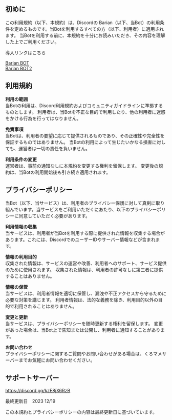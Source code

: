## 初めに

この利用規約（以下、本規約）は、Discordの Barian（以下、当Bot）の利用条件を定めるものです。当Botを利用するすべての方（以下、利用者）に適用されます。
当Botを利用する前に、本規約を十分にお読みいただき、その内容を理解した上でご利用ください。

導入リンクはこちら

[Barian BOT](https://discord.com/api/oauth2/authorize?client_id=1132731015920627854&permissions=8&scope=bot)
<br/>
[Barian BOT2](https://discord.com/oauth2/authorize?client_id=1196814164371451905&permissions=8&scope=bot)


## 利用規約

**利用の範囲**<br/>
当Botの利用は、Discord利用規約およびコミュニティガイドラインに準拠するものとします。
利用者は、当Botを不正な目的で利用したり、他の利用者に迷惑をかける行為を行ってはなりません。

**免責事項**<br/>
当Botは、利用者の要望に応じて提供されるものであり、その正確性や完全性を保証するものではありません。
当Botの利用によって生じたいかなる損害に対しても、運営者は一切の責任を負いません。

**利用条件の変更**<br/>
運営者は、事前の通知なしに本規約を変更する権利を留保します。
変更後の規約は、当Botの利用開始後も引き続き適用されます。

## プライバシーポリシー<br/>
当Bot（以下、当サービス）は、利用者のプライバシー保護に対して真剣に取り組んでいます。当サービスをご利用いただくにあたり、以下のプライバシーポリシーに同意していただく必要があります。

**利用情報の収集**<br/>
当サービスは、利用者が当Botを利用する際に提供された情報を収集する場合があります。これには、DiscordでのユーザーIDやサーバー情報などが含まれます。

**情報の利用目的**<br/>
収集された情報は、サービスの運営や改善、利用者へのサポート、サービス提供のために使用されます。
収集された情報は、利用者の許可なしに第三者に提供することはありません。

**情報の保管**<br/>
当サービスは、利用者情報を適切に保管し、漏洩や不正アクセスから守るために必要な対策を講じます。
利用者情報は、法的な義務を除き、利用目的以外の目的で利用されることはありません。

**変更と更新**<br/>
当サービスは、プライバシーポリシーを随時更新する権利を留保します。
変更があった場合は、当Bot上で告知または公開し、利用者に通知することがあります。

**お問い合わせ**<br/>
プライバシーポリシーに関するご質問やお問い合わせがある場合は、くろマメサーバーまでお気軽にお問い合わせください。


## サポートサーバー

https://discord.gg/kzE8jX6RzB<br/>

最終更新日　2023 12/19

この本規約とプライバシーポリシーの内容は最終更新日に基づいています。
